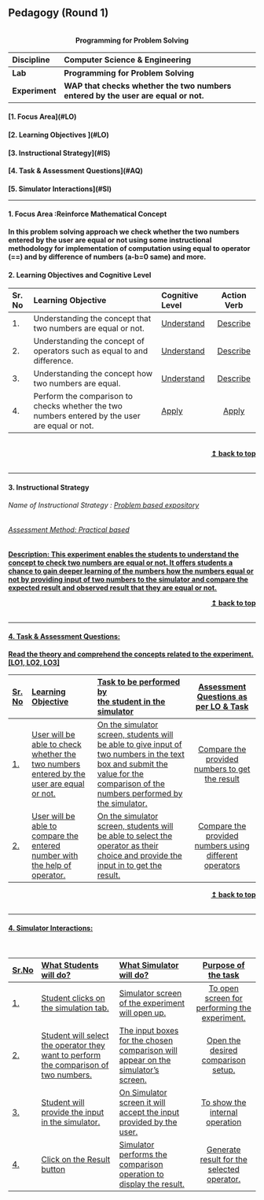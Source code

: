 ## Pedagogy (Round 1)
<p align="center">

<br>
<b> Programming for Problem Solving   <a name="top"></a> <br>
</p>

<b>Discipline | <b>Computer Science & Engineering
:--|:--|
<b> Lab | <b> Programming for Problem Solving
<b> Experiment|     <b> WAP that checks whether the two numbers entered by the user are equal or not.


<h4> [1. Focus Area](#LO)
<h4> [2. Learning Objectives ](#LO)
<h4> [3. Instructional Strategy](#IS)
<h4> [4. Task & Assessment Questions](#AQ)
<h4> [5. Simulator Interactions](#SI)
<hr>

<a name="LO"></a>
#### 1. Focus Area :Reinforce Mathematical Concept
In this problem solving approach we check whether the two numbers entered by the user are equal or not using some instructional methodology for implementation of computation using equal to operator (==) and by difference of numbers (a-b=0 same) and more.
#### 2. Learning Objectives and Cognitive Level


Sr. No |	Learning Objective	| Cognitive Level | Action Verb
:--|:--|:--|:-:
1.| Understanding the concept that two numbers are equal or not. | [Understand](http://vlabs.iitb.ac.in/vlabs-dev/document.php) | [Describe](http://vlabs.iitb.ac.in/vlabs-dev/document.php)
2.| Understanding the concept of operators such as equal to and difference.  | [Understand](http://vlabs.iitb.ac.in/vlabs-dev/document.php) | [Describe](http://vlabs.iitb.ac.in/vlabs-dev/document.php)
3.| Understanding the concept how two numbers are equal.  | [Understand](http://vlabs.iitb.ac.in/vlabs-dev/document.php) | [Describe](http://vlabs.iitb.ac.in/vlabs-dev/document.php)
4.| Perform the comparison to checks whether the two numbers entered by the user are equal or not. | [Apply](http://vlabs.iitb.ac.in/vlabs-dev/document.php) | [Apply](http://vlabs.iitb.ac.in/vlabs-dev/document.php)


<br/>
<div align="right">
    <b><a href="#top">↥ back to top</a></b>
</div>
<br/>
<hr>

<a name="IS"></a>
#### 3. Instructional Strategy
###### Name of Instructional Strategy  :    <u> Problem based expository
###### Assessment Method: Practical based

<u> <b>Description: </b> This experiment enables the students to understand the concept to check two numbers are equal or not. It offers students a chance to gain deeper learning of the numbers how the numbers equal or not by providing input of two numbers  to the simulator and compare the expected result and observed result that they are equal or not. </u>

<div align="right">
    <b><a href="#top">↥ back to top</a></b>
</div>
<br/>
<hr>

<a name="AQ"></a>
#### 4. Task & Assessment Questions:

Read the theory and comprehend the concepts related to the experiment. [LO1, LO2, LO3]
<br>

Sr. No |	Learning Objective	| Task to be performed by <br> the student  in the simulator | Assessment Questions as per LO & Task
:--|:--|:--|:-:
1.| User will be able to check whether the two numbers entered by the user are equal or not.| On the simulator screen, students will be able to give input of two numbers in the text box and submit the value for the comparison of the numbers performed by the simulator. | Compare the provided numbers to get the result 
2.| User will be able to compare the entered number with the help of operator.  | On the simulator screen, students will be able to select the operator as their choice and provide the input in to get the result.|Compare the provided numbers using different operators 



<div align="right">
    <b><a href="#top">↥ back to top</a></b>
</div>
<br/>
<hr>

<a name="SI"></a>

#### 4. Simulator Interactions:
<br>

Sr.No | What Students will do? |	What Simulator will do?	| Purpose of the task
:--|:--|:--|:--:
1.| Student clicks on the simulation tab. | Simulator screen of the experiment will open up. | To open screen for performing the experiment.
2.| Student will select the operator they want to perform the comparison of two numbers. | The input boxes for the chosen comparison will appear on the simulator’s screen.| Open the desired comparison setup.
3.| Student will provide the input in the simulator. | On Simulator screen it will accept the input provided by the user. | To show the internal operation
4.| Click on  the Result button| Simulator performs the comparison operation to display the result.  | Generate result for the selected operator. 